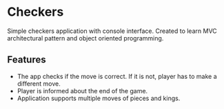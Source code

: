 # Checkers


Simple checkers application with console interface. Created to learn MVC architectural pattern and object oriented programming.

## Features

* The app checks if the move is correct. If it is not, player has to make a different move.
* Player is informed about the end of the game.
* Application supports multiple moves of pieces and kings. 
